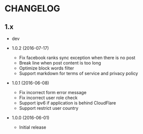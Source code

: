 # CHANGELOG

## 1.x

- dev

- 1.0.2 (2016-07-17)
  - Fix facebook ranks sync exception when there is no post
  - Break line when post content is too long
  - Optimize block words filter
  - Support markdown for terms of service and privacy policy

- 1.0.1 (2016-06-08)
  - Fix incorrect form error message
  - Fix incorrect user role check
  - Support ipv6 if application is behind CloudFlare
  - Support restrict user country

- 1.0.0 (2016-06-01)
  - Initial release
